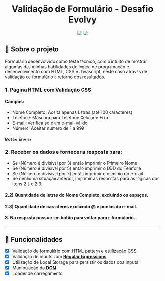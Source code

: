<h1 align="center">
  Validação de Formulário - Desafio Evolvy
</h1>

<p align="center">
  <img src="https://img.shields.io/github/repo-size/leonarclo/desafio-evolvy">
  <img src="https://img.shields.io/github/last-commit/leonarclo/desafio-evolvy">
</p>

## 📑 Sobre o projeto

Formulário desenvolvido como teste técnico, com o intuito de mostrar algumas das minhas habilidades de lógica de programação e desenvolvimento com HTML, CSS e Javascript, neste caso através de validação de formulário e retorno dos resultados.

### 1. Página HTML com Validação CSS

#### Campos:

- Nome Completo: Aceita apenas Letras (até 100 caracteres)
- Telefone: Máscara para Telefone Celular e Fixo
- E-mail: Verifica se é um e-mail válido
- Número: Aceitar número de 1 a 999

#### Botão Enviar

### 2. Receber os dados e fornecer a resposta para:

- Se (Número é divisível por 3) então imprimir o Primeiro Nome
- Se (Número é divisível por 5) então imprimir o DDD do Telefone
- Se (Número é divisível por 7) então imprimir o domínio do e-mail
- Se nenhuma situação anterior, imprimir as respostas para as lógicas dos itens 2.2 e 2.3.

#### 2.2) Quantidade de letras do Nome Completo, excluindo os espaços.

#### 2.3) Quantidade de caracteres excluindo @ e pontos do e-mail.

#### 3. Na resposta possuir um botão para voltar para o formulário.

---

## 📌 Funcionalidades

- [x] Validação de formulário com HTML pattern e estilização CSS
- [x] Validação de inputs com **[Regular Expressions](https://regexr.com/)**
- [x] Utilização de Local Storage para persistir os dados dos inputs
- [x] Manipulação da **[DOM](https://developer.mozilla.org/pt-BR/docs/Web/API/Document_Object_Model/Introduction)**
- [x] Loader de carregamento
